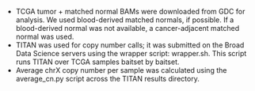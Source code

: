 - TCGA tumor + matched normal BAMs were downloaded from GDC for analysis. We used blood-derived matched normals, if possible. If a blood-derived normal was not available, a cancer-adjacent matched normal was used.
- TITAN was used for copy number calls; it was submitted on the Broad Data Science servers using the wrapper script: wrapper.sh. This script runs TITAN over TCGA samples baitset by baitset.
- Average chrX copy number per sample was calculated using the average_cn.py script across the TITAN results directory.
